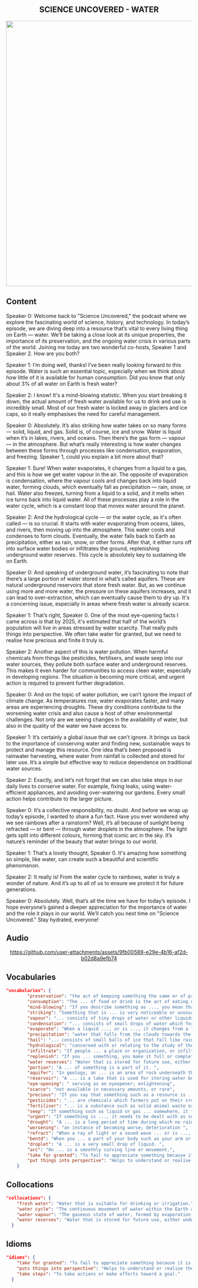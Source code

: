 <h2 align='center'>
SCIENCE UNCOVERED - WATER
</h2>

<div align='center'>
<img src='https://apureinstrument.com/wp-content/uploads/2023/10/Water-cycle-in-natural-processes.png' width=720px>
</div>

## Content

Speaker 0: Welcome back to "Science Uncovered," the podcast where we explore the fascinating world of science, history, and technology. In today’s episode, we are diving deep into a resource that’s vital to every living thing on Earth — water. We’ll be taking a close look at its unique properties, the importance of its preservation, and the ongoing water crisis in various parts of the world. Joining me today are two wonderful co-hosts, Speaker 1 and Speaker 2. How are you both?

Speaker 1: I’m doing well, thanks! I’ve been really looking forward to this episode. Water is such an essential topic, especially when we think about how little of it is available for human consumption. Did you know that only about 3% of all water on Earth is fresh water?

Speaker 2: I know! It's a mind-blowing statistic. When you start breaking it down, the actual amount of fresh water available for us to drink and use is incredibly small. Most of our fresh water is locked away in glaciers and ice caps, so it really emphasises the need for careful management.

Speaker 0: Absolutely. It’s also striking how water takes on so many forms — solid, liquid, and gas. Solid is, of course, ice and snow. Water is liquid when it’s in lakes, rivers, and oceans. Then there’s the gas form — vapour — in the atmosphere. But what’s really interesting is how water changes between these forms through processes like condensation, evaporation, and freezing. Speaker 1, could you explain a bit more about that?

Speaker 1: Sure! When water evaporates, it changes from a liquid to a gas, and this is how we get water vapour in the air. The opposite of evaporation is condensation, where the vapour cools and changes back into liquid water, forming clouds, which eventually fall as precipitation — rain, snow, or hail. Water also freezes, turning from a liquid to a solid, and it melts when ice turns back into liquid water. All of these processes play a role in the water cycle, which is a constant loop that moves water around the planet.

Speaker 2: And the hydrological cycle — or the water cycle, as it's often called — is so crucial. It starts with water evaporating from oceans, lakes, and rivers, then moving up into the atmosphere. This water cools and condenses to form clouds. Eventually, the water falls back to Earth as precipitation, either as rain, snow, or other forms. After that, it either runs off into surface water bodies or infiltrates the ground, replenishing underground water reserves. This cycle is absolutely key to sustaining life on Earth.

Speaker 0: And speaking of underground water, it’s fascinating to note that there’s a large portion of water stored in what’s called aquifers. These are natural underground reservoirs that store fresh water. But, as we continue using more and more water, the pressure on these aquifers increases, and it can lead to over-extraction, which can eventually cause them to dry up. It's a concerning issue, especially in areas where fresh water is already scarce.

Speaker 1: That’s right, Speaker 0. One of the most eye-opening facts I came across is that by 2025, it's estimated that half of the world’s population will live in areas stressed by water scarcity. That really puts things into perspective. We often take water for granted, but we need to realise how precious and finite it truly is.

Speaker 2: Another aspect of this is water pollution. When harmful chemicals from things like pesticides, fertilisers, and waste seep into our water sources, they pollute both surface water and underground reserves. This makes it even harder for communities to access clean water, especially in developing regions. The situation is becoming more critical, and urgent action is required to prevent further degradation.

Speaker 0: And on the topic of water pollution, we can’t ignore the impact of climate change. As temperatures rise, water evaporates faster, and many areas are experiencing droughts. These dry conditions contribute to the worsening water crisis and also cause a host of other environmental challenges. Not only are we seeing changes in the availability of water, but also in the quality of the water we have access to.

Speaker 1: It’s certainly a global issue that we can’t ignore. It brings us back to the importance of conserving water and finding new, sustainable ways to protect and manage this resource. One idea that’s been proposed is rainwater harvesting, where water from rainfall is collected and stored for later use. It’s a simple but effective way to reduce dependence on traditional water sources.

Speaker 2: Exactly, and let’s not forget that we can also take steps in our daily lives to conserve water. For example, fixing leaks, using water-efficient appliances, and avoiding over-watering our gardens. Every small action helps contribute to the larger picture.

Speaker 0: It’s a collective responsibility, no doubt. And before we wrap up today’s episode, I wanted to share a fun fact. Have you ever wondered why we see rainbows after a rainstorm? Well, it’s all because of sunlight being refracted — or bent — through water droplets in the atmosphere. The light gets split into different colours, forming that iconic arc in the sky. It’s nature’s reminder of the beauty that water brings to our world.

Speaker 1: That’s a lovely thought, Speaker 0. It's amazing how something so simple, like water, can create such a beautiful and scientific phenomenon.

Speaker 2: It really is! From the water cycle to rainbows, water is truly a wonder of nature. And it’s up to all of us to ensure we protect it for future generations.

Speaker 0: Absolutely. Well, that’s all the time we have for today’s episode. I hope everyone’s gained a deeper appreciation for the importance of water and the role it plays in our world. We’ll catch you next time on "Science Uncovered." Stay hydrated, everyone!

## Audio


<div align='center'>



https://github.com/user-attachments/assets/9fb00589-e29e-4b16-af2d-b02d8a9efb74



</div>


## Vocabularies

```json
"vocabularies": {
        "preservation": "the act of keeping something the same or of preventing it from being damaged",
        "consumption": "The ... of food or drink is the act of eating or drinking something, or the amount that is eaten or drunk",
        "mind-blowing": "If you describe something as ..., you mean that it is extremely impressive or surprising. ",
        "striking": "Something that is ... is very noticeable or unusual. ",
        "vapour": "... consists of tiny drops of water or other liquids in the air, which appear as mist. ",
        "condensation": "... consists of small drops of water which form when warm water vapour or steam touches a cold surface such as a window. ",
        "evaporate": "When a liquid ..., or is ..., it changes from a liquid state to a gas, because its temperature has increased. ",
        "precipitation": "water that falls from the clouds towards the ground, especially as rain or snow",
        "hail": "... consists of small balls of ice that fall like rain from the sky. ",
        "hydrological": "concerned with or relating to the study of the water of the earth and its atmosphere, particularly at the land surface",
        "infiltrate": "If people ... a place or organization, or infiltrate into it, they enter it secretly in order to spy on it or influence it.",
        "replenish": "If you ... something, you make it full or complete again. ",
        "water reserves": "Water that is stored for future use, either underground or in reservoirs",
        "portion": "A ... of something is a part of it. ",
        "aquifer": "In geology, an ... is an area of rock underneath the surface of the earth which absorbs and holds water. ",
        "reservoir": "A ... is a lake that is used for storing water before it is supplied to people. ",
        "eye-opening": " serving as an eyeopener; enlightening",
        "scarce": "not available in necessary amounts, or rare",
        "precious": "If you say that something such as a resource is ..., you mean that it is valuable and should not be wasted or used badly. ",
        "pesticides": "... are chemicals which farmers put on their crops to kill harmful insects. ",
        "fertiliser": "... is a substance such as solid animal waste or a chemical mixture that you spread on the ground in order to make plants grow more successfully. ",
        "seep": "If something such as liquid or gas ... somewhere, it flows slowly and in small amounts into a place where it should not go.",
        "urgent": "If something is ..., it needs to be dealt with as soon as possible. ",
        "drought": "A ... is a long period of time during which no rain falls.",
        "worsening": "an instance of becoming worse; deterioration ",
        "refract": "When a ray of light or a sound wave ... or is ..., the path it follows bends at a particular point, for example when it enters water or glass. ",
        "bentd": "When you ... a part of your body such as your arm or leg, or when it bends, you change its position so that it is no longer straight. ",
        "droplet": "A ... is a very small drop of liquid. ",
        "arc": "An ... is a smoothly curving line or movement.",
        "take for granted": "To fail to appreciate something because it is so familiar or readily available.",
        "put things into perspective": "Helps to understand or realise the full importance of something."
    }
```

## Collocations

```json
"collocations": {
    "fresh water": "Water that is suitable for drinking or irrigation.",
    "water cycle": "The continuous movement of water within the Earth and atmosphere.",
    "water vapour": "The gaseous state of water, formed by evaporation.",
    "water reserves": "Water that is stored for future use, either underground or in reservoirs."
  }
```


## Idioms

```json
"idioms": {
    "take for granted": "To fail to appreciate something because it is so familiar or readily available.",
    "puts things into perspective": "Helps to understand or realise the full importance of something.",
    "take steps": "To take actions or make efforts toward a goal."
  }
```
